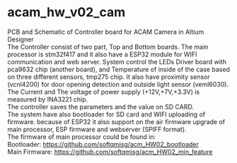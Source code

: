 # acam_hw_v02_cam
PCB and Schematic of Controller board for ACAM Camera in Altium Designer <br />
The Controller consist of two part, Top and Bottom boards. The main processor is stm32f417 and it also have a  ESP32 module for WIFI communication and web server.
System control the LEDs Driver board with pca9632 chip (another board), and  Temperature of inside of the case based on  three different sensors, tmp275 chip.
It also have proximity sensor (vcnl4200) for door opening detection and outside light sensor (veml6030). The  Current and The voltage of power supply (+12V,+7V,+3.3V) is measured by INA3221 chip. <br />
The controller saves the parameters and the value on SD CARD. <br />
The system have also bootloader for SD card and WIFI uploading of firmware. because of ESP32 it also support on the air firmware upgrade of main processor, ESP firmware and webserver (SPIFF format). <br />
The firmware of main processor could be found in: <br />
Bootloader: https://github.com/softqmisg/acm_HW02_bootloader  <br />
Main Firmware: https://github.com/softqmisg/acm_HW02_min_feature <br />
